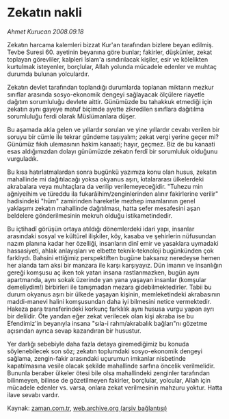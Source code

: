 # Zekatın nakli

*Ahmet Kurucan 2008.09.18*

<tr><td class="metin" colspan="2" style="padding-top: 20px; padding-left: 5px; padding-right: 10px;">Zekatın harcama kalemleri bizzat Kur'an tarafından bizlere beyan edilmiş. Tevbe Suresi 60. ayetinin beyanına göre bunlar; fakirler, düşkünler, zekat toplayan görevliler, kalpleri İslam'a ısındırılacak kişiler, esir ve kölelikten kurtulmak isteyenler, borçlular, Allah yolunda mücadele edenler ve muhtaç durumda bulunan yolculardır.</td></tr><tr><td class="metin" colspan="2" style="padding-top: 20px; padding-left: 5px; padding-right: 10px;"><p>Zekatın devlet tarafından toplandığı durumlarda toplanan miktarın mezkur sınıflar arasında sosyo-ekonomik dengeyi sağlayacak ölçülere riayetle dağıtım sorumluluğu devlete aittir. Günümüzde bu tahakkuk etmediği için zekatın aynı gayeye matuf biçimde ayette zikredilen sınıflara dağıtılma sorumluluğu ferdi olarak Müslümanlara düşer. 
<p> Bu aşamada akla gelen ve yıllardır sorulan ve yine yıllardır cevabı verilen bir soruyu bir cümle ile tekrar gündeme taşıyalım; zekat vergi yerine geçer mi? Günümüz fıkıh ulemasının hakim kanaati; hayır, geçmez. Biz de bu kanaati esas aldığımızdan dolayı günümüzde zekatın ferdî bir sorumluluk olduğunu vurguladık. 
<p> Bu kısa hatırlatmalardan sonra bugünkü yazımıza konu olan husus, zekatın mahallinde mi dağıtılacağı yoksa okyanus aşırı, kıtalararası ülkelerdeki akrabalara veya muhtaçlara da verilip verilemeyeceğidir. "Tuhezu min ağniyeihim ve türeddu ila fukarâihim/zenginlerinden alınır fakirlerine verilir" hadisindeki "hüm" zamirinden hareketle mezhep imamlarının genel yaklaşımı zekatın mahallinde dağıtılması, hatta sefer mesafesini aşan beldelere gönderilmesinin mekruh olduğu istikametindedir. 
<p> Bu içtihadî görüşün ortaya atıldığı dönemlerdeki idari yapı, insanlar arasındaki sosyal ve kültürel ilişkiler, köy, kasaba ve şehirlerin nüfusundan nazım planına kadar her özelliği, insanların dinî emir ve yasaklara uymadaki hassasiyeti, ahlak anlayışları ve elbette teknik-teknoloji bugünkünden çok farklıydı. Bahsini ettiğimiz perspektiften bugüne baksanız neredeyse hemen her alanda tam aksi bir manzara ile karşı karşıyayız. Dün imanın ve insanlığın gereği komşusu aç iken tok yatan insana rastlanmazken, bugün aynı apartmanda, aynı sokak üzerinde yan yana yaşayan insanlar (komşular demeliydim!) birbirleri ile tanışmadan mezara gidebilmektedirler. Tabii bu durum okyanus aşırı bir ülkede yaşayan kişinin, memleketindeki akrabasının maddi-manevi halini komşusundan daha iyi bilmesini netice vermektedir. Hakeza para transferindeki korkunç farklılık aynı hususa vurgu yapan ayrı bir delildir. Öte yandan eğer zekat verilecek olan kişi akraba ise bu Efendimiz'in beyanıyla insana "sıla-i rahm/akrabalık bağları"nı gözetme açısından ayrıca sevap kazandıran bir husustur. 
<p> Yer darlığı sebebiyle daha fazla detaya giremediğimiz bu konuda söylenebilecek son söz; zekatın toplumdaki sosyo-ekonomik dengeyi sağlama, zengin-fakir arasındaki uçurumun imkanlar nisbetinde kapatılmasına vesile olacak şekilde mahallinde sarfına öncelik verilmelidir. Bununla beraber ülkeler ötesi bile olsa mahallindeki zenginler tarafından bilinmeyen, bilinse de gözetilmeyen fakirler, borçlular, yolcular, Allah için mücadele edenler vs. varsa, onlara zekat verilmesinin mahzuru yoktur. Hatta ilave sevabı vardır. <br/></p></p></p></p></p></td></tr>

Kaynak: [zaman.com.tr](http://zaman.com.tr/yazar.do?yazino=739523), [web.archive.org (arşiv bağlantısı)](http://web.archive.org/web/20080921012454/http://www.zaman.com.tr:80/yazar.do?yazino=739523)
